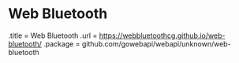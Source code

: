 # Web Bluetooth

.title = Web Bluetooth
.url = <https://webbluetoothcg.github.io/web-bluetooth/>
.package = github.com/gowebapi/webapi/unknown/web-bluetooth
